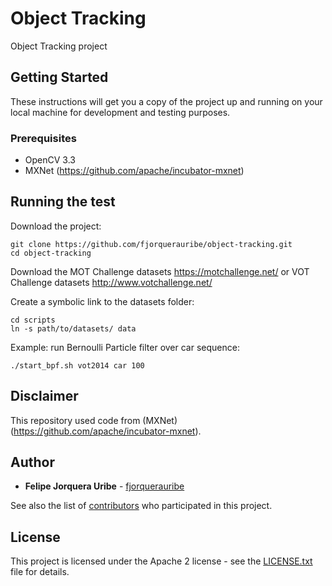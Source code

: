 # Object Tracking

Object Tracking project

## Getting Started

These instructions will get you a copy of the project up and running on your local machine for development and testing purposes.

### Prerequisites

- OpenCV 3.3
- MXNet (https://github.com/apache/incubator-mxnet)

## Running the test

Download the project:
```
git clone https://github.com/fjorquerauribe/object-tracking.git
cd object-tracking
```
Download the MOT Challenge datasets https://motchallenge.net/ or VOT Challenge datasets http://www.votchallenge.net/

Create a symbolic link to the datasets folder:
```
cd scripts
ln -s path/to/datasets/ data
```

Example: run Bernoulli Particle filter over car sequence:
```
./start_bpf.sh vot2014 car 100
```

## Disclaimer

This repository used code from (MXNet)(https://github.com/apache/incubator-mxnet).

## Author

* **Felipe Jorquera Uribe** - [fjorquerauribe](https://github.com/fjorquerauribe)

See also the list of [contributors](https://github.com/fjorquerauribe/multitarget-tracking/graphs/contributors) who participated in this project.

## License

This project is licensed under the Apache 2 license - see the [LICENSE.txt](LICENSE.txt) file for details.